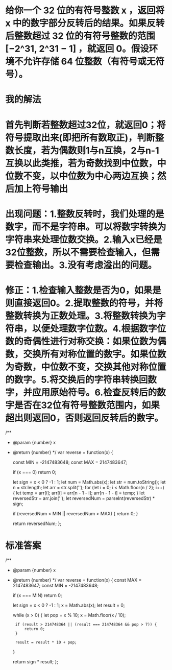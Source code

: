 # 给你一个 32 位的有符号整数 x ，返回将 x 中的数字部分反转后的结果。如果反转后整数超过 32 位的有符号整数的范围 [−2^31,  2^31 − 1] ，就返回 0。假设环境不允许存储 64 位整数（有符号或无符号）。
# 我的解法
# 首先判断若整数超过32位，就返回0；将符号提取出来(即把所有数取正)，判断整数长度，若为偶数则1与n互换，2与n-1互换以此类推，若为奇数找到中位数，中位数不变，以中位数为中心两边互换；然后加上符号输出
# 出现问题：1.整数反转时，我们处理的是数字，而不是字符串。可以将数字转换为字符串来处理位数交换。2.输入x已经是32位整数，所以不需要检查输入，但需要检查输出。3.没有考虑溢出的问题。
# 修正：1.检查输入整数是否为0，如果是则直接返回0。2.提取整数的符号，并将整数转换为正数处理。3.将整数转换为字符串，以便处理数字位数。4.根据数字位数的奇偶性进行对称交换：如果位数为偶数，交换所有对称位置的数字。如果位数为奇数，中位数不变，交换其他对称位置的数字。5.将交换后的字符串转换回数字，并应用原始符号。6.检查反转后的数字是否在32位有符号整数范围内，如果超出则返回0，否则返回反转后的数字。
/**
 * @param {number} x
 * @return {number}
 */
var reverse = function(x) {
    <!-- [−2^31,  2^31 − 1] -->
    const MIN = -2147483648;
    const MAX = 2147483647;
    <!-- 检查输入整数是否为0 -->
    if (x === 0) return 0;
    <!-- 三元运算符，提取整数的符号，检查输入整数 `x` 是否为负数，如果是，将 `sign` 设置为 -1，否则设置为 1 -->
    let sign = x < 0 ? -1 : 1;
    let num = Math.abs(x);
    let str = num.toString();
    let n = str.length;
    let arr = str.split('');
    for (let i = 0; i < Math.floor(n / 2); i++) {
        let temp = arr[i];
        arr[i] = arr[n - 1 - i];
        arr[n - 1 - i] = temp;
    }
    let reversedStr = arr.join('');
    let reversedNum = parseInt(reversedStr) * sign;
    <!-- 处理溢出 -->
    if (reversedNum < MIN || reversedNum > MAX) {
        return 0;
    }
    
    return reversedNum;
};

# 标准答案
<!-- 1. 初始化result为0。
2. 当x != 0时：
pop = x % 10;  // 取最后一位
x = Math.trunc(x / 10);  // 去掉最后一位
现在，将result乘以10并加上pop，但之前需要检查是否溢出。
检查溢出的条件：
对于正数：
-如果result > Integer.MAX_VALUE / 10（即214748364.7），那么乘以10后会溢出。
-或者如果result == Integer.MAX_VALUE / 10 且 pop > 7，也会溢出。
对于负数：
-如果result < Integer.MIN_VALUE / 10（即-214748364.8），那么乘以10后会溢出。
-或者如果result == Integer.MIN_VALUE / 10 且 pop < -8，也会溢出。 -->
/**
 * @param {number} x
 * @return {number}
 */
var reverse = function(x) {
    const MAX = 2147483647;
    const MIN = -2147483648;
    
    if (x === MIN) return 0;
    
    let sign = x < 0 ? -1 : 1;
    x = Math.abs(x);
    let result = 0;
    
    while (x > 0) {
        let pop = x % 10;
        x = Math.floor(x / 10);
        
        if (result > 214748364 || (result === 214748364 && pop > 7)) {
            return 0;
        }
        
        result = result * 10 + pop;
    }
    
    return sign * result;
};